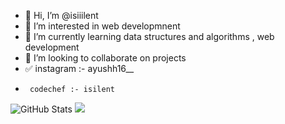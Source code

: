 
- 👋 Hi, I’m @isiiilent
- 👀 I’m interested in web developmnent 
- 🌱 I’m currently learning data structures and algorithms , web development
- 💞️ I’m looking to collaborate on projects 
- ✅  instagram :- ayushh16__
-      codechef :- isilent

![GitHub Stats](https://github-readme-stats.vercel.app/api?username=isiiilent&theme=ayu-mirage)
<img src="https://github-readme-stats.vercel.app/api/top-langs/?username=isiiilent" />
